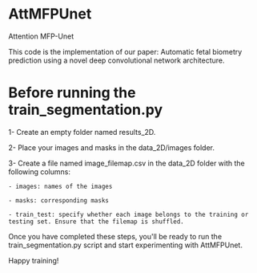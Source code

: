 # AttMFPUnet
Attention MFP-Unet

This code is the implementation of our paper: Automatic fetal biometry prediction using a novel deep convolutional network architecture.

# Before running the train_segmentation.py

1- Create an empty folder named results_2D.

2- Place your images and masks in the data_2D/images folder.

3- Create a file named image_filemap.csv in the data_2D folder with the following columns:
    
    - images: names of the images
    
    - masks: corresponding masks
    
    - train_test: specify whether each image belongs to the training or testing set. Ensure that the filemap is shuffled.

Once you have completed these steps, you'll be ready to run the train_segmentation.py script and start experimenting with AttMFPUnet.

Happy training!
    
